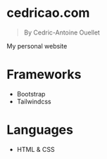 # cedricao.com
> By Cedric-Antoine Ouellet

My personal website

# Frameworks
- Bootstrap
- Tailwindcss

# Languages
- HTML & CSS
